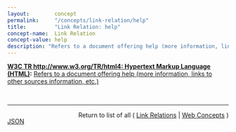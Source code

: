 ```yaml
---
layout:        concept
permalink:     "/concepts/link-relation/help"
title:         "Link Relation: help"
concept-name:  Link Relation
concept-value: help
description: "Refers to a document offering help (more information, links to other sources information, etc.)"
---
```


**[W3C TR http://www.w3.org/TR/html4: Hypertext Markup Language (HTML)](/specs/W3C/TR/html4 "This specification defines the HyperText Markup Language (HTML), the publishing language of the World Wide Web. This specification defines HTML 4.01, which is a subversion of HTML 4. In addition to the text, multimedia, and hyperlink features of the previous versions of HTML (HTML 3.2 and HTML 2.0), HTML 4 supports more multimedia options, scripting languages, style sheets, better printing facilities, and documents that are more accessible to users with disabilities. HTML 4 also takes great strides towards the internationalization of documents, with the goal of making the Web truly World Wide."):** [Refers to a document offering help (more information, links to other sources information, etc.)](http://www.w3.org/TR/html4/types.html#type-links "Read documentation for Link Relation &#34;help&#34;")

<br/>
<hr/>

<p style="float : left"><a href="./help.json" title="JSON representing this particular Web Concept value">JSON</a></p>
<p style="text-align: right">Return to list of all ( <a href="../link-relation/">Link Relations</a> | <a href="../">Web Concepts</a> )</p>
